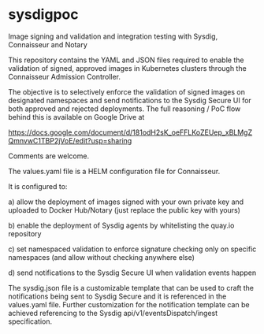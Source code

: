 # sysdigpoc
Image signing and validation and integration testing with Sysdig, Connaisseur and Notary

This repository contains the YAML and JSON files required to enable the validation of signed, approved images in Kubernetes clusters through the Connaisseur Admission Controller.

The objective is to selectively enforce the validation of signed images on designated namespaces and send notifications to the Sysdig Secure UI for both approved and rejected deployments. The full reasoning / PoC flow behind this is available on Google Drive at

https://docs.google.com/document/d/181odH2sK_oeFFLKoZEUep_xBLMgZQmnvwC1TBP2jVoE/edit?usp=sharing

Comments are welcome.

The values.yaml file is a HELM configuration file for Connaisseur.

It is configured to:

a) allow the deployment of images signed with your own private key and uploaded to Docker Hub/Notary (just replace the public key with yours)

b) enable the deployment of Sysdig agents by whitelisting the quay.io repository

c) set namespaced validation to enforce signature checking only on specific namespaces (and allow without checking anywhere else)

d) send notifications to the Sysdig Secure UI when validation events happen


The sysdig.json file is a customizable template that can be used to craft the notifications being sent to Sysdig Secure and it is referenced in the values.yaml file. Further customization for the notification template can be achieved referencing to the Sysdig api/v1/eventsDispatch/ingest specification.
